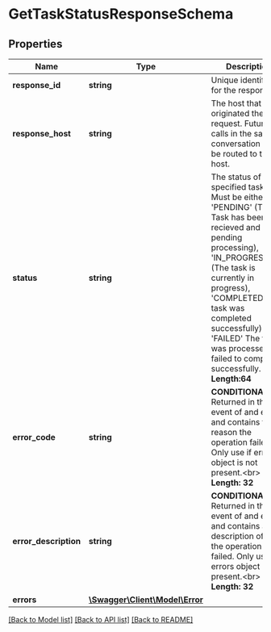 # GetTaskStatusResponseSchema

## Properties
Name | Type | Description | Notes
------------ | ------------- | ------------- | -------------
**response_id** | **string** | Unique identifier for the response. | [optional] 
**response_host** | **string** | The host that originated the request. Future calls in the same conversation may be routed to this host. | [optional] 
**status** | **string** | The status of the specified task. Must be either &#39;PENDING&#39; (The Task has been recieved and is pending processing), &#39;IN_PROGRESS&#39; (The task is currently in progress), &#39;COMPLETED&#39; (The task was completed successfully) or &#39;FAILED&#39; The task was processed but failed to complete successfully.     __Max Length:64__ | [optional] 
**error_code** | **string** | __CONDITIONAL__&lt;br&gt; Returned in the event of and error and contains the reason the operation failed. Only use if errors object is not present.&lt;br&gt; __Max Length: 32__ | [optional] 
**error_description** | **string** | __CONDITIONAL__&lt;br&gt; Returned in the event of and error and contains a description of why the operation failed. Only use if errors object is not present.&lt;br&gt; __Max Length: 32__ | [optional] 
**errors** | [**\Swagger\Client\Model\Error**](Error.md) |  | [optional] 

[[Back to Model list]](../README.md#documentation-for-models) [[Back to API list]](../README.md#documentation-for-api-endpoints) [[Back to README]](../README.md)


